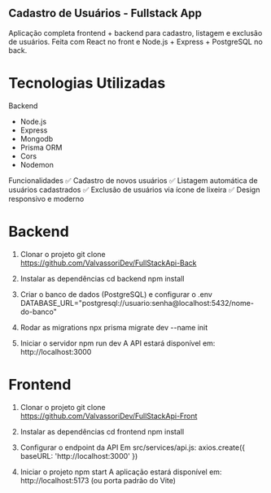 ## Cadastro de Usuários - Fullstack App
Aplicação completa frontend + backend para cadastro, listagem e exclusão de usuários.
Feita com React no front e Node.js + Express + PostgreSQL no back.


#  Tecnologias Utilizadas
 Backend
- Node.js
- Express
- Mongodb
- Prisma ORM
- Cors
- Nodemon

Funcionalidades
✅ Cadastro de novos usuários
✅ Listagem automática de usuários cadastrados
✅ Exclusão de usuários via ícone de lixeira
✅ Design responsivo e moderno


# Backend

 1. Clonar o projeto
git clone https://github.com/ValvassoriDev/FullStackApi-Back

 2. Instalar as dependências
cd backend
npm install

 3. Criar o banco de dados (PostgreSQL) e configurar o .env
DATABASE_URL="postgresql://usuario:senha@localhost:5432/nome-do-banco"

 4. Rodar as migrations
npx prisma migrate dev --name init

 5. Iniciar o servidor
npm run dev
A API estará disponível em: http://localhost:3000

# Frontend


 1. Clonar o projeto
git clone https://github.com/ValvassoriDev/FullStackApi-Front

 2. Instalar as dependências
cd frontend
npm install

 3. Configurar o endpoint da API
Em src/services/api.js:
axios.create({ baseURL: 'http://localhost:3000' })

4. Iniciar o projeto
npm start
A aplicação estará disponível em: http://localhost:5173 (ou porta padrão do Vite)
